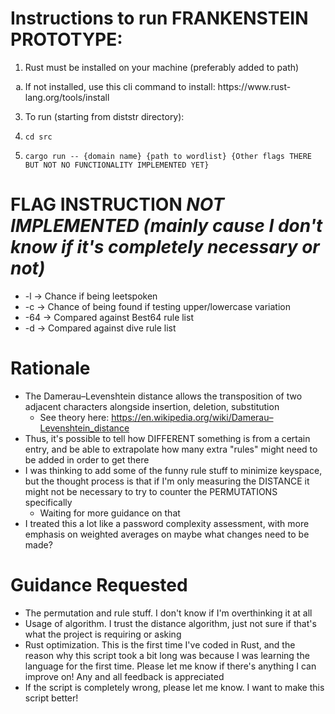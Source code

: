# Instructions to run **FRANKENSTEIN PROTOTYPE**:

1. Rust must be installed on your machine (preferably added to path)
<ol type="a">
  <li>
      If not installed, use this cli command to install: https://www.rust-lang.org/tools/install
  </li>
</ol>
   
3. To run (starting from diststr directory):
4.     cd src
5.     cargo run -- {domain name} {path to wordlist} {Other flags THERE BUT NOT NO FUNCTIONALITY IMPLEMENTED YET}
# FLAG INSTRUCTION ***NOT IMPLEMENTED (mainly cause I don't know if it's completely necessary or not)***
- -l -> Chance if being leetspoken
- -c -> Chance of being found if testing upper/lowercase variation
- -64 -> Compared against Best64 rule list
- -d -> Compared against dive rule list

# Rationale
- The Damerau–Levenshtein distance allows the transposition of two adjacent characters alongside insertion, deletion, substitution
    - See theory here: https://en.wikipedia.org/wiki/Damerau–Levenshtein_distance
- Thus, it's possible to tell how DIFFERENT something is from a certain entry, and be able to extrapolate how many extra "rules" might need to be added in order to get there
- I was thinking to add some of the funny rule stuff to minimize keyspace, but the thought process is that if I'm only measuring the DISTANCE it might not be necessary to try to counter the PERMUTATIONS specifically
    - Waiting for more guidance on that
- I treated this a lot like a password complexity assessment, with more emphasis on weighted averages on maybe what changes need to be made?

# Guidance Requested
- The permutation and rule stuff. I don't know if I'm overthinking it at all
- Usage of algorithm. I trust the distance algorithm, just not sure if that's what the project is requiring or asking
- Rust optimization. This is the first time I've coded in Rust, and the reason why this script took a bit long was because I was learning the language for the first time. Please let me know if there's anything I can improve on! Any and all feedback is appreciated
- If the script is completely wrong, please let me know. I want to make this script better!
